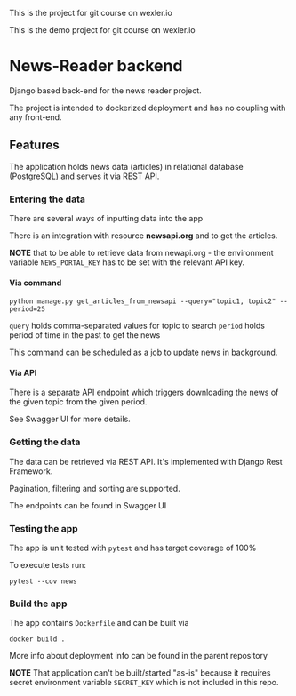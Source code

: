 This is the project for git course on wexler.io

This is the demo project for git course on wexler.io
# News-Reader backend

Django based back-end for the news reader project.

The project is intended to dockerized deployment and has no coupling with any front-end.

## Features

The application holds news data (articles) in relational database (PostgreSQL) and serves it via REST API.

### Entering the data

There are several ways of inputting data into the app

There is an integration with resource **newsapi.org** and to get the articles. 

**NOTE** that to be able to retrieve data from newapi.org - 
the environment variable `NEWS_PORTAL_KEY` has to be set with the relevant API key.  

#### Via command 
```
python manage.py get_articles_from_newsapi --query="topic1, topic2" --period=25
```
`query` holds comma-separated values for topic to search
`period` holds period of time in the past to get the news

This command can be scheduled as a job to update news in background.

#### Via API
There is a separate API endpoint which triggers downloading the news of the given topic from the given period.

See Swagger UI for more details.

### Getting the data
The data can be retrieved via REST API. It's implemented with Django Rest Framework.

Pagination, filtering and sorting are supported.

The endpoints can be found in Swagger UI


### Testing the app
The app is unit tested with `pytest` and has target coverage of 100%

To execute tests run:
```
pytest --cov news
```

### Build the app
The app contains `Dockerfile` and can be built via 
```
docker build .
```
More info about deployment info can be found in the parent repository 

**NOTE** That application can't be built/started "as-is" because it requires secret environment variable `SECRET_KEY` which is not included in this repo.

